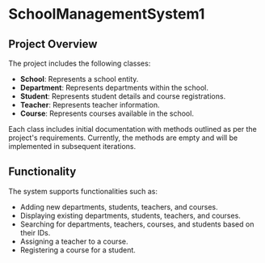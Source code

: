 # SchoolManagementSystem1


## Project Overview

The project includes the following classes:
- **School**: Represents a school entity.
- **Department**: Represents departments within the school.
- **Student**: Represents student details and course registrations.
- **Teacher**: Represents teacher information.
- **Course**: Represents courses available in the school.

Each class includes initial documentation with methods outlined as per the project's requirements. Currently, the methods are empty and will be implemented in subsequent iterations.


## Functionality

The system supports functionalities such as:
- Adding new departments, students, teachers, and courses.
- Displaying existing departments, students, teachers, and courses.
- Searching for departments, teachers, courses, and students based on their IDs.
- Assigning a teacher to a course.
- Registering a course for a student.


